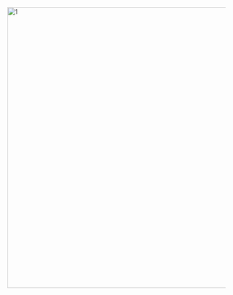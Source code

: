 <img width="1355" height="646" alt="1" src="https://github.com/user-attachments/assets/f5ab8f16-027c-48f4-8ff4-37bb7ea1a459" />
